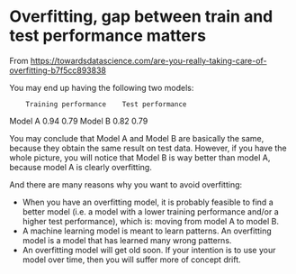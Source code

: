 # Overfitting, gap between train and test performance matters

From https://towardsdatascience.com/are-you-really-taking-care-of-overfitting-b7f5cc893838

You may end up having the following two models:

        Training performance    Test performance
Model A                 0.94                0.79
Model B                 0.82                0.79

You may conclude that Model A and Model B are basically the same, because they obtain the same result on test data. However, if you have the whole picture, you will notice that Model B is way better than model A, because model A is clearly overfitting.

And there are many reasons why you want to avoid overfitting:

- When you have an overfitting model, it is probably feasible to find a better model (i.e. a model with a lower training performance and/or a higher test performance), which is: moving from model A to model B.
- A machine learning model is meant to learn patterns. An overfitting model is a model that has learned many wrong patterns.
- An overfitting model will get old soon. If your intention is to use your model over time, then you will suffer more of concept drift.